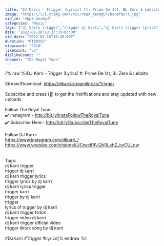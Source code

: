 ```yaml
---
title: "DJ Karri - Trigger (Lyrics) ft. Prime De 1st, BL Zero & Lebzito"
image: "https:\/\/i.ytimg.com\/vi\/VbpX_XecWgU\/hqdefault.jpg"
vid_id: "VbpX_XecWgU"
categories: "Music"
tags: ["dj karri trigger","trigger dj karri","dj karri trigger lyrics"]
date: "2022-01-20T10:33:33+03:00"
vid_date: "2022-01-16T16:45:00Z"
duration: "PT6M35S"
viewcount: "2610"
likeCount: "53"
dislikeCount: ""
channel: "The Royal Tune"
---
```

{% raw %}DJ Karri - Trigger (Lyrics) ft. Prime De 1st, BL Zero &amp; Lebzito<br /><br />Stream/Download: <a rel="nofollow" target="blank" href="https://djkarri.streamlink.to/Trigger">https://djkarri.streamlink.to/Trigger</a><br /><br />Subscribe and press (🔔) to get the Notifications and stay updated with new uploads<br /><br />Follow The Royal Tune:<br />✔️ Instagram:-  <a rel="nofollow" target="blank" href="http://bit.ly/InstaFollowTheRoyalTune">http://bit.ly/InstaFollowTheRoyalTune</a><br />✔️ Subscribe Here:- <a rel="nofollow" target="blank" href="http://bit.ly/SubscribeTheRoyalTune">http://bit.ly/SubscribeTheRoyalTune</a><br /><br />Follow DJ Karri:<br /><a rel="nofollow" target="blank" href="https://www.instagram.com/djkarri_/">https://www.instagram.com/djkarri_/</a><br /><a rel="nofollow" target="blank" href="https://www.youtube.com/channel/UCtwclPFJQV0LxhZ_byCULdw">https://www.youtube.com/channel/UCtwclPFJQV0LxhZ_byCULdw</a><br /><br /><br />Tags:<br />dj karri trigger<br />trigger dj karri<br />dj karri trigger lyrics<br />trigger lyrics by dj karri<br />dj karri lyrics trigger<br />trigger karri<br />trigger by dj karri<br />trigger<br />lyrics of trigger by dj karri<br />dj karri trigger tiktok<br />trigger video dj karri<br />dj karri trigger official video<br />trigger tiktok song by dj karri<br /><br />#DJKarri #Trigger #Lyrics{% endraw %}
